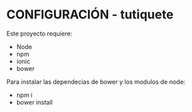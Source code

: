 # CONFIGURACIÓN - tutiquete

Este proyecto requiere:

- Node
- npm
- ionic
- bower

Para instalar las dependecias de bower y los modulos de node:

- npm i
- bower install
